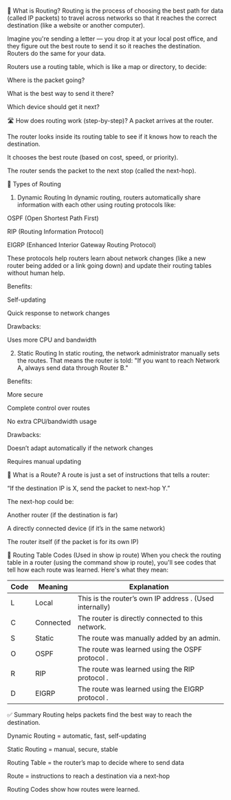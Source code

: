 📍 What is Routing?
Routing is the process of choosing the best path for data (called IP packets) to travel across networks so that it reaches the correct destination (like a website or another computer).

Imagine you're sending a letter — you drop it at your local post office, and they figure out the best route to send it so it reaches the destination. Routers do the same for your data.

Routers use a routing table, which is like a map or directory, to decide:

Where is the packet going?

What is the best way to send it there?

Which device should get it next?

🛣 How does routing work (step-by-step)?
A packet arrives at the router.

The router looks inside its routing table to see if it knows how to reach the destination.

It chooses the best route (based on cost, speed, or priority).

The router sends the packet to the next stop (called the next-hop).

🔹 Types of Routing
1. Dynamic Routing
In dynamic routing, routers automatically share information with each other using routing protocols like:

OSPF (Open Shortest Path First)

RIP (Routing Information Protocol)

EIGRP (Enhanced Interior Gateway Routing Protocol)

These protocols help routers learn about network changes (like a new router being added or a link going down) and update their routing tables without human help.

Benefits:

Self-updating

Quick response to network changes

Drawbacks:

Uses more CPU and bandwidth

2. Static Routing
In static routing, the network administrator manually sets the routes. That means the router is told: "If you want to reach Network A, always send data through Router B."

Benefits:

More secure

Complete control over routes

No extra CPU/bandwidth usage

Drawbacks:

Doesn’t adapt automatically if the network changes

Requires manual updating

📌 What is a Route?
A route is just a set of instructions that tells a router:

“If the destination IP is X, send the packet to next-hop Y.”

The next-hop could be:

Another router (if the destination is far)

A directly connected device (if it’s in the same network)

The router itself (if the packet is for its own IP)

🧭 Routing Table Codes (Used in show ip route)
When you check the routing table in a router (using the command show ip route), you'll see codes that tell how each route was learned. Here's what they mean:

| Code  | Meaning   | Explanation                                                |
| ----- | --------- | ---------------------------------------------------------- |
|   L   | Local     | This is the router’s   own IP address  . (Used internally) |
|   C   | Connected | The router is   directly connected   to this network.      |
|   S   | Static    | The route was   manually added   by an admin.              |
|   O   | OSPF      | The route was learned using the   OSPF protocol  .         |
|   R   | RIP       | The route was learned using the   RIP protocol  .          |
|   D   | EIGRP     | The route was learned using the   EIGRP protocol  .        |


✅ Summary
Routing helps packets find the best way to reach the destination.

Dynamic Routing = automatic, fast, self-updating

Static Routing = manual, secure, stable

Routing Table = the router’s map to decide where to send data

Route = instructions to reach a destination via a next-hop

Routing Codes show how routes were learned.

